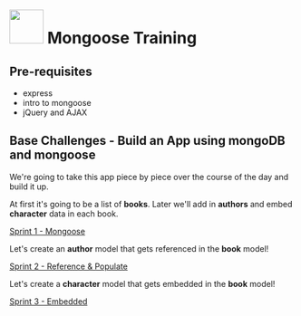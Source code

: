 # <img src="https://cloud.githubusercontent.com/assets/7833470/10423298/ea833a68-7079-11e5-84f8-0a925ab96893.png" width="60"> Mongoose Training

## Pre-requisites

* express
* intro to mongoose
* jQuery and AJAX

## Base Challenges - Build an App using mongoDB and mongoose

We're going to take this app piece by piece over the course of the day and build it up.

At first it's going to be a list of **books**.  Later we'll add in **authors** and embed **character** data in each book.

[Sprint 1 - Mongoose](docs/sprint1.md)

Let's create an **author** model that gets referenced in the **book** model!

[Sprint 2 - Reference & Populate](docs/sprint2.md)

Let's create a **character** model that gets embedded in the **book** model!

[Sprint 3 - Embedded](docs/sprint3.md)
